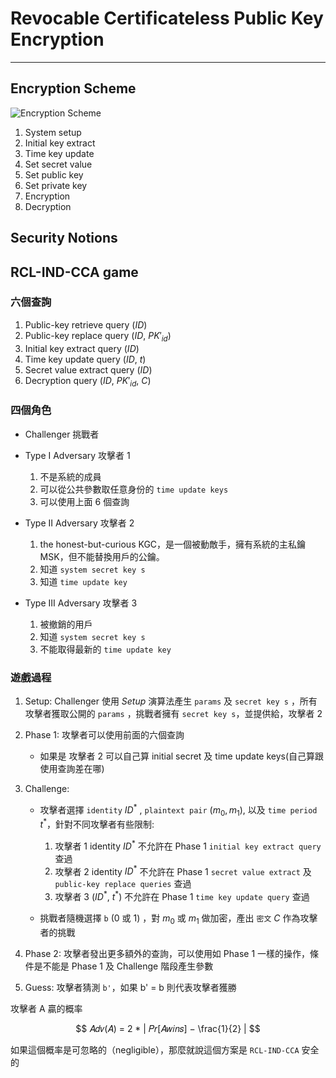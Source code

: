 # Revocable Certificateless Public Key Encryption

---

## Encryption Scheme

![Encryption Scheme](https://cdn.jsdelivr.net/gh/tc3oliver/ImageHosting/img/202111261305577.png)

1. System setup
2. Initial key extract
3. Time key update
4. Set secret value
5. Set public key
6. Set private key
7. Encryption
8. Decryption

## Security Notions

## RCL-IND-CCA game

### 六個查詢

1. Public-key retrieve query ($ID$)
2. Public-key replace query ($ID$, $PK'_{id}$)
3. Initial key extract query ($ID$)
4. Time key update query ($ID$, $t$)
5. Secret value extract query ($ID$)
6. Decryption query ($ID$, $PK'_{id}$, $C$)

### 四個角色

- Challenger 挑戰者
- Type I Adversary 攻擊者 1

  1. 不是系統的成員
  2. 可以從公共參數取任意身份的 `time update keys`
  3. 可以使用上面 6 個查詢

- Type II Adversary 攻擊者 2

  1. the honest-but-curious KGC，是一個被動敵手，擁有系統的主私鑰 MSK，但不能替換用戶的公鑰。
  2. 知道 `system secret key s`
  3. 知道 `time update key`

- Type III Adversary 攻擊者 3

  1. 被撤銷的用戶
  2. 知道 `system secret key s`
  3. 不能取得最新的 `time update key`

### 遊戲過程

1. Setup: Challenger 使用 _Setup_ 演算法產生 `params` 及 `secret key s` ，所有攻擊者獲取公開的 `params` ，挑戰者擁有 `secret key s`，並提供給，攻擊者 2

2. Phase 1: 攻擊者可以使用前面的六個查詢

   - 如果是 攻擊者 2 可以自己算 initial secret 及 time update keys(自己算跟使用查詢差在哪)

3. Challenge:

   - 攻擊者選擇 `identity` $ID^*$ , `plaintext pair` $(m_0, m_1)$, 以及 `time period` $t^*$，針對不同攻擊者有些限制:

     1. 攻擊者 1 identity $ID^*$ 不允許在 Phase 1 `initial key extract query` 查過
     2. 攻擊者 2 identity $ID^*$ 不允許在 Phase 1 `secret value extract` 及 `public-key replace queries` 查過
     3. 攻擊者 3 ($ID^*$, $t^*$) 不允許在 Phase 1 `time key update query` 查過

   - 挑戰者隨機選擇 `b` (0 或 1) ，對 $m_0$ 或 $m_1$ 做加密，產出 `密文` $C$ 作為攻擊者的挑戰

4. Phase 2: 攻擊者發出更多額外的查詢，可以使用如 Phase 1 一樣的操作，條件是不能是 Phase 1 及 Challenge 階段產生參數
5. Guess: 攻擊者猜測 `b'`，如果 b' = b 則代表攻擊者獲勝

攻擊者 A 贏的概率

$$ 𝐴𝑑𝑣(𝐴) = 2 * | 𝑃𝑟[𝐴𝑤𝑖𝑛𝑠] − \frac{1}{2} | $$

如果這個概率是可忽略的（negligible），那麼就說這個方案是 `RCL-IND-CCA` 安全的

